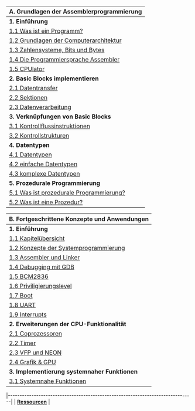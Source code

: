 |**A. Grundlagen der Assemblerprogrammierung**                                  |
|-------------------------------------------------------------------------------|
| **1. Einführung**                                                             |
| [1.1 Was ist ein Programm?](../wasistprog/wasistprog)                         | 
| [1.2 Grundlagen der Computerarchitektur](../einführungarch/cpuintro)          | 
| [1.3 Zahlensysteme, Bits und Bytes](../ZahlensysBitsBytes/zbb)                |
| [1.4 Die Programmiersprache Assembler](../progspracheasm/progasmintro)        |
| [1.5 CPUlator](../CPUlator/cpulator)                                          | 
| **2. Basic Blocks implementieren**                                            |
| [2.1 Datentransfer](../Datentransfer/datentr)                                 | 
| [2.2 Sektionen](../Sektionen_Label/sektionen)                                 | 
| [2.3 Datenverarbeitung](../Instruktionen/arithlogintro)                       | 
| **3. Verknüpfungen von Basic Blocks**                                         |
| [3.1 Kontrollflussinstruktionen](../kontrollflussinstr/ctrlflow)              | 
| [3.2 Kontrollstrukturen](../ctrlstrukturen/ctrlstrcts)                        |
| **4. Datentypen**                                                             |
| [4.1 Datentypen](../Datentypen/datentypen)                                    |
| [4.2 einfache Datentypen](../Datentypen/einfachdtypen)                        |
| [4.3 komplexe Datentypen](../Datentypen/komplexedtypen)                       |
| **5. Prozedurale Programmierung**                                             |
| [5.1 Was ist prozedurale Programmierung?](../Proz/prozprog)                   |
| [5.2 Was ist eine Prozedur?](../Proz/wasistproz)                              |


|**B. Fortgeschrittene Konzepte und Anwendungen**                               |
|-------------------------------------------------------------------------------|
| **1. Einführung**                                                             |
| [1.1 Kapitelübersicht](../Advanced/advanced)         | 
| [1.2 Konzepte der Systemprogrammierung](../Systemprog/sysprog)                |
| [1.3 Assembler und Linker](../assemblerlinker/wasistasmlinker)                |
| [1.4 Debugging mit GDB](..//debuggdb/debuggdb)                                |
| [1.5 BCM2836](../bcm2836/bcm2836)                                             |
| [1.6 Priviligierungslevel](../privlmodi/privmodiintro)                        |   
| [1.7 Boot](../Boot/boot)                                                      |
| [1.8 UART](../UART/uart)                                                      |
| [1.9 Interrupts](../Interrupts/intintro)                                      |
| **2. Erweiterungen der CPU-Funktionalität**                                   | 
| [2.1 Coprozessoren](../Coproc/Coprocessor)                                    |
| [2.2 Timer](../Timer/timerintro)                                              |
| [2.3 VFP und NEON](../vfpuNeon/floatingintro)                                 |
| [2.4 Grafik & GPU](../GPU/grafikintro)                                        |
|**3. Implementierung systemnaher Funktionen**                                  | 
| [3.1 Systemnahe Funktionen](../sysfunk/sysfunkintro)                          |


|-------------------------------------------------------------------------------|
|  [**Ressourcen**](ressourcen.md)                                              |